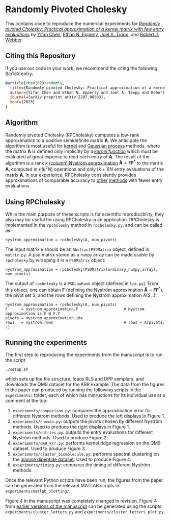 # Randomly Pivoted Cholesky

This contains code to reproduce the numerical experiments for [_Randomly pivoted Cholesky: Practical approximation of a kernel matrix with few entry evaluations_](https://arxiv.org/abs/2207.06503) by [Yifan Chen](https://yifanc96.github.io), [Ethan N. Epperly](https://www.ethanepperly.com), [Joel A. Tropp](https://tropp.caltech.edu), and [Robert J. Webber](https://rwebber.people.caltech.edu).

## Citing this Repository

If you use our code in your work, we recommend the citing the following BibTeX entry:

```bibtex
@article{chen2023randomly,
  title={Randomly pivoted Cholesky: Practical approximation of a kernel matrix with few entry evaluations},
  author={Yifan Chen and Ethan N. Epperly and Joel A. Tropp and Robert J. Webber},
  journal={arXiv preprint arXiv:2207.06503},
  year={2023}
}
```

## Algorithm

Randomly pivoted Cholesky (RPCholesky) computes a low-rank approximation to a positive semidefinite matrix $\boldsymbol{A}$.
We anticipate the algorithm is most useful for [kernel](https://en.wikipedia.org/wiki/Kernel_method) and [Gaussian process](https://en.wikipedia.org/wiki/Kriging) methods, where the matrix $\boldsymbol{A}$ is defined only implicitly by a [_kernel function_](https://en.wikipedia.org/wiki/Positive-definite_kernel) which must be evaluated at great expense to read each entry of $\boldsymbol{A}$.
The result of the algorithm is a rank $k$ [(column) Nyström approximation](https://en.wikipedia.org/wiki/Low-rank_matrix_approximations#Nyström_approximation) $\boldsymbol{\hat{A}} = \boldsymbol{F}\boldsymbol{F}^*$ to the matrix $\boldsymbol{A}$, computed in $\mathcal{O}(k^2N)$ operations and only $(k+1)N$ entry evaluations of the matrix $\boldsymbol{A}$.
In our experience, RPCholesky consistently provides approximations of comparable accuracy to [other](https://proceedings.neurips.cc/paper/2017/hash/a03fa30821986dff10fc66647c84c9c3-Abstract.html) [methods](https://jmlr.org/papers/v20/19-179.html) with fewer entry evaluations.

## Using RPCholesky

While the main purpose of these scripts is for scientific reproducibility, they also may be useful for using RPCholesky in an application.
RPCholesky is implemented in the `rpcholesky` method in `rpcholesky.py`, and can be called as

```
nystrom_approximation = rpcholesky(A, num_pivots)
```

The input matrix `A` should be an `AbstractPSDMatrix` object, defined in `matrix.py`.
A psd matrix stored as a `numpy` array can be made usable by `rpcholesky` by wrapping it in a `PSDMatrix` object:

```
nystrom_approximation = rpcholesky(PSDMatrix(ordinary_numpy_array), num_pivots)
```

The output of `rpcholesky` is a `PSDLowRank` object (defined in `lra.py`).
From this object, one can obtain $\boldsymbol{F}$ (defining the Nyström approximation $\boldsymbol{\hat{A}} = \boldsymbol{FF}^*$), the pivot set $\mathsf{S}$, and the rows defining the Nyström approximation $A(\mathsf{S},:)$:

```
nystrom_approximation = rpcholesky(A, num_pivots)
F      = nystrom_approximation.F                    # Nystrom approximation is F @ F.T
pivots = nystrom_approximation.idx 
rows   = nystrom.rows                               # rows = A[pivots, :]
```

## Running the experiments

The first step to reproducing the experiments from the manuscript is to run the script

```
./setup.sh
```

which sets up the file structure, loads RLS and DPP samplers, and downloads the QM9 dataset for the KRR example.
The data from the figures in the paper can produced by running the following scripts in the `experiments/` folder, each of which has instructions for its individual use at a comment at the top:

1. `experiments/comparison.py`: compares the approximation error for different Nyström methods. Used to produce the left displays in Figure 1.
2. `experiments/chosen.py`: outputs the pivots chosen by different Nyström methods. Used to produce the right displays in Figure 1.
3. `experiments/entries.py`: outputs the entry evaluations for different Nyström methods. Used to produce Figure 2.
4. `experiments/qm9_krr.py`: performs kernel ridge regression on the QM9 dataset. Used to produce Figure 3.
5. `experiments/cluster_biomolecule.py`: performs spectral clustering on the [alanine dipeptide dataset](https://markovmodel.github.io/mdshare/ALA2/). Used to produce Figure 4.
6. `experiments/timing.py`: compares the timing of different Nyström methods.

Once the relevant Python scripts have been run, the figures from the paper can be generated from the relevant MATLAB scripts in `experiments/matlab_plotting/`.

Figure 4 in the manuscript was completely changed in revision. Figure 4 from [earlier versions of the manuscript](https://arxiv.org/abs/2207.06503v3) can be generated using the scripts `experiments/cluster_letters.py` and `experiments/cluster_letters_plot.py`.
